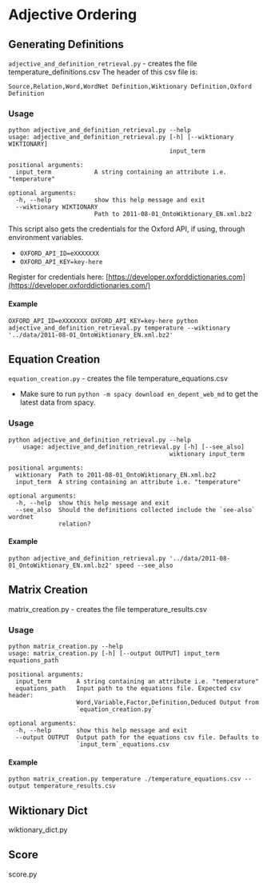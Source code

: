 # Adjective Ordering

## Generating Definitions

`adjective_and_definition_retrieval.py` - creates the file temperature_definitions.csv
The header of this csv file is:
```
Source,Relation,Word,WordNet Definition,Wiktionary Definition,Oxford Definition
```

### Usage
```
python adjective_and_definition_retrieval.py --help
usage: adjective_and_definition_retrieval.py [-h] [--wiktionary WIKTIONARY]
                                             input_term

positional arguments:
  input_term            A string containing an attribute i.e. "temperature"

optional arguments:
  -h, --help            show this help message and exit
  --wiktionary WIKTIONARY
                        Path to 2011-08-01_OntoWiktionary_EN.xml.bz2
```
This script also gets the credentials for the Oxford API, if using, through environment variables.
  - `OXFORD_API_ID=eXXXXXXX`
  - `OXFORD_API_KEY=key-here`

Register for credentials here: [https://developer.oxforddictionaries.com](https://developer.oxforddictionaries.com/)

#### Example
```                
OXFORD_API_ID=eXXXXXXX OXFORD_API_KEY=key-here python adjective_and_definition_retrieval.py temperature --wiktionary '../data/2011-08-01_OntoWiktionary_EN.xml.bz2'
```

## Equation Creation
`equation_creation.py` - creates the file temperature_equations.csv
  - Make sure to run `python -m spacy download en_depent_web_md` to get the latest data from spacy.

### Usage
```
python adjective_and_definition_retrieval.py --help
	usage: adjective_and_definition_retrieval.py [-h] [--see_also]
                                             wiktionary input_term

positional arguments:
  wiktionary  Path to 2011-08-01_OntoWiktionary_EN.xml.bz2
  input_term  A string containing an attribute i.e. "temperature"

optional arguments:
  -h, --help  show this help message and exit
  --see_also  Should the definitions collected include the `see-also` wordnet
              relation?
```

#### Example
```
python adjective_and_definition_retrieval.py '../data/2011-08-01_OntoWiktionary_EN.xml.bz2' speed --see_also
```

## Matrix Creation
matrix_creation.py - creates the file temperature_results.csv

### Usage
```
python matrix_creation.py --help
usage: matrix_creation.py [-h] [--output OUTPUT] input_term equations_path

positional arguments:
  input_term       A string containing an attribute i.e. "temperature"
  equations_path   Input path to the equations file. Expected csv header:
                   Word,Variable,Factor,Definition,Deduced Output from
                   `equation_creation.py`

optional arguments:
  -h, --help       show this help message and exit
  --output OUTPUT  Output path for the equations csv file. Defaults to
                   `input_term`_equations.csv
```

#### Example
```
python matrix_creation.py temperature ./temperature_equations.csv --output temperature_results.csv
```

## Wiktionary Dict
wiktionary_dict.py

## Score
score.py
